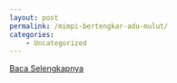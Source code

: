 ```yaml
---
layout: post
permalink: /mimpi-bertengkar-adu-mulut/
categories:
    - Uncategorized
---
```


[Baca Selengkapnya](/03)